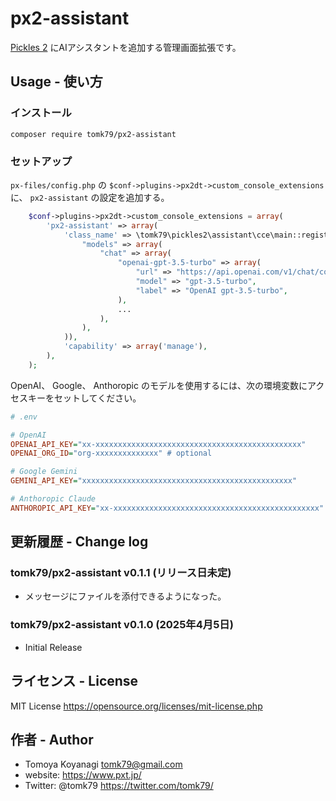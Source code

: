 # px2-assistant

[Pickles 2](https://pickles2.com/) にAIアシスタントを追加する管理画面拡張です。


## Usage - 使い方

### インストール

```
composer require tomk79/px2-assistant
```

### セットアップ

`px-files/config.php` の `$conf->plugins->px2dt->custom_console_extensions` に、 `px2-assistant` の設定を追加する。

```php
	$conf->plugins->px2dt->custom_console_extensions = array(
	    'px2-assistant' => array(
			'class_name' => \tomk79\pickles2\assistant\cce\main::register(array(
				"models" => array(
					"chat" => array(
						"openai-gpt-3.5-turbo" => array(
							"url" => "https://api.openai.com/v1/chat/completions",
							"model" => "gpt-3.5-turbo",
							"label" => "OpenAI gpt-3.5-turbo",
						),
                        ...
					),
				),
			)),
			'capability' => array('manage'),
		),
	);
```

OpenAI、 Google、 Anthoropic のモデルを使用するには、次の環境変数にアクセスキーをセットしてください。

```ini
# .env

# OpenAI
OPENAI_API_KEY="xx-xxxxxxxxxxxxxxxxxxxxxxxxxxxxxxxxxxxxxxxxxxxxxx"
OPENAI_ORG_ID="org-xxxxxxxxxxxxxx" # optional

# Google Gemini
GEMINI_API_KEY="xxxxxxxxxxxxxxxxxxxxxxxxxxxxxxxxxxxxxxxxxxxxxxx"

# Anthoropic Claude
ANTHOROPIC_API_KEY="xx-xxxxxxxxxxxxxxxxxxxxxxxxxxxxxxxxxxxxxxxxxxxxxx"
```

## 更新履歴 - Change log

### tomk79/px2-assistant v0.1.1 (リリース日未定)

- メッセージにファイルを添付できるようになった。

### tomk79/px2-assistant v0.1.0 (2025年4月5日)

- Initial Release



## ライセンス - License

MIT License https://opensource.org/licenses/mit-license.php


## 作者 - Author

- Tomoya Koyanagi <tomk79@gmail.com>
- website: <https://www.pxt.jp/>
- Twitter: @tomk79 <https://twitter.com/tomk79/>
